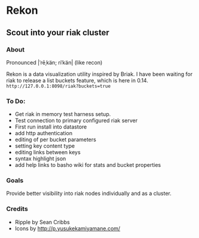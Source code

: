 # Rekon
## Scout into your riak cluster

### About
Pronounced |ˈrēˌkän; riˈkän| (like recon)

Rekon is a data visualization utility inspired by Briak.  I have been waiting for
riak to release a list buckets feature, which is here in 0.14. 
`http://127.0.0.1:8098/riak?buckets=true`

### To Do:
* Get riak in memory test harness setup.
* Test connection to primary configured riak server
* First run install into datastore
* add http authentication
* editing of per bucket parameters
* setting key content type
* editing links between keys
* syntax highlight json 
* add help links to basho wiki for stats and bucket properties


### Goals
Provide better visibility into riak nodes individually and as a cluster. 

### Credits
* Ripple by Sean Cribbs
* Icons by http://p.yusukekamiyamane.com/
